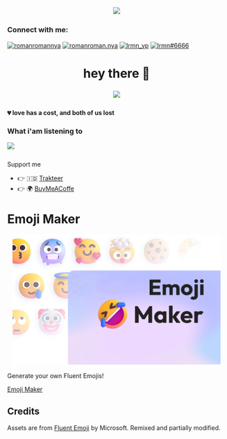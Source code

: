 <div align="center">
  <img height="150" src="https://res.cloudinary.com/lrmn/image/upload/v1688497037/logo_1_maie4j.png"/>
</div>

###

<h3 align="left">Connect with me:</h3>
<p align="left">
<a href="https://twitter.com/romanromannya" target="blank"><img align="center" src="https://raw.githubusercontent.com/rahuldkjain/github-profile-readme-generator/master/src/images/icons/Social/twitter.svg" alt="romanromannya" height="30" width="40" /></a>
<a href="https://instagram.com/romanroman.nya" target="blank"><img align="center" src="https://raw.githubusercontent.com/rahuldkjain/github-profile-readme-generator/master/src/images/icons/Social/instagram.svg" alt="romanroman.nya" height="30" width="40" /></a>
<a href="https://www.youtube.com/c/lrmn_vp" target="blank"><img align="center" src="https://raw.githubusercontent.com/rahuldkjain/github-profile-readme-generator/master/src/images/icons/Social/youtube.svg" alt="lrmn_vp" height="30" width="40" /></a>
<a href="https://discord.gg/WFfjrQxnfH" target="blank"><img align="center" src="https://raw.githubusercontent.com/rahuldkjain/github-profile-readme-generator/master/src/images/icons/Social/discord.svg" alt="lrmn#6666" height="30" width="40" /></a>
</p>

###

<h1 align="center">hey there 👋</h1>

###

<div align="center">
  <img src="https://visitor-badge.laobi.icu/badge?page_id=lrmn7.lrmn7&"  />
</div>

###


 <h4 align="left">💔 love has a cost, and both of us lost</p></h4>

###

<h3 align="left"> What i'am listening to </h3>

![](https://spotify-github-profile.vercel.app/api/view.svg?uid=hjn5rpwib3744xmkulex0vw4v&redirect=true][https://spotify-github-profile.vercel.app/api/view.svg?uid=hjn5rpwib3744xmkulex0vw4v&cover_image=true&theme=novatorem)

###

Support me

- 👉 🇮🇩 [Trakteer](https://trakteer.id/lrmn)
- 👉 🌍 [BuyMeACoffe](https://www.buymeacoffee.com/lrmn)

# Emoji Maker

<p align="center">
  <img src="./public/banner.png" height="300" />
</p>

Generate your own Fluent Emojis!

[Emoji Maker](https://emoji-maker.is-a.fun/)

## Credits

Assets are from [Fluent Emoji](https://github.com/microsoft/fluentui-emoji) by Microsoft. Remixed and partially modified.

